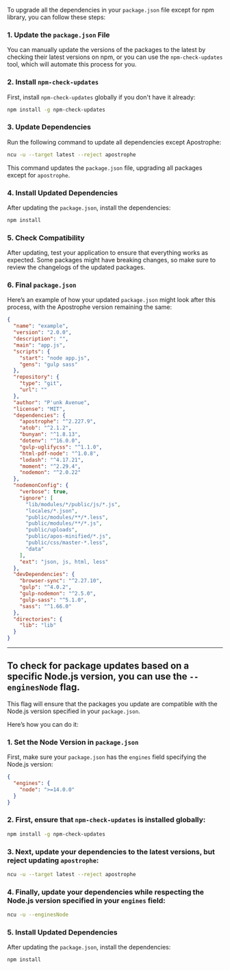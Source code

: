 To upgrade all the dependencies in your `package.json` file except for npm library, you can follow these steps:

### 1. **Update the `package.json` File**

You can manually update the versions of the packages to the latest by checking their latest versions on npm, or you can use the `npm-check-updates` tool, which will automate this process for you.

### 2. **Install `npm-check-updates`**

First, install `npm-check-updates` globally if you don't have it already:

```bash
npm install -g npm-check-updates
```

### 3. **Update Dependencies**

Run the following command to update all dependencies except Apostrophe:

```bash
ncu -u --target latest --reject apostrophe
```

This command updates the `package.json` file, upgrading all packages except for `apostrophe`.

### 4. **Install Updated Dependencies**

After updating the `package.json`, install the dependencies:

```bash
npm install
```

### 5. **Check Compatibility**

After updating, test your application to ensure that everything works as expected. Some packages might have breaking changes, so make sure to review the changelogs of the updated packages.

### 6. **Final `package.json`**

Here’s an example of how your updated `package.json` might look after this process, with the Apostrophe version remaining the same:

```json
{
  "name": "example",
  "version": "2.0.0",
  "description": "",
  "main": "app.js",
  "scripts": {
    "start": "node app.js",
    "gens": "gulp sass"
  },
  "repository": {
    "type": "git",
    "url": ""
  },
  "author": "P'unk Avenue",
  "license": "MIT",
  "dependencies": {
    "apostrophe": "^2.227.9",
    "atob": "^2.1.2",
    "bunyan": "^1.8.13",
    "dotenv": "^16.0.0",
    "gulp-uglifycss": "^1.1.0",
    "html-pdf-node": "^1.0.8",
    "lodash": "^4.17.21",
    "moment": "^2.29.4",
    "nodemon": "^2.0.22"
  },
  "nodemonConfig": {
    "verbose": true,
    "ignore": [
      "lib/modules/*/public/js/*.js",
      "locales/*.json",
      "public/modules/**/*.less",
      "public/modules/**/*.js",
      "public/uploads",
      "public/apos-minified/*.js",
      "public/css/master-*.less",
      "data"
    ],
    "ext": "json, js, html, less"
  },
  "devDependencies": {
    "browser-sync": "^2.27.10",
    "gulp": "^4.0.2",
    "gulp-nodemon": "^2.5.0",
    "gulp-sass": "^5.1.0",
    "sass": "^1.66.0"
  },
  "directories": {
    "lib": "lib"
  }
}
```

---

## To check for package updates based on a specific Node.js version, you can use the `--enginesNode` flag.
This flag will ensure that the packages you update are compatible with the Node.js version specified in your `package.json`.

Here’s how you can do it:

### 1. **Set the Node Version in `package.json`**

First, make sure your `package.json` has the `engines` field specifying the Node.js version:

```json
{
  "engines": {
    "node": ">=14.0.0"
  }
}
```

###  2. First, ensure that `npm-check-updates` is installed globally:
   ```bash
   npm install -g npm-check-updates
   ```

###  3. Next, update your dependencies to the latest versions, but reject updating `apostrophe`:
   ```bash
   ncu -u --target latest --reject apostrophe
   ```

### 4. Finally, update your dependencies while respecting the Node.js version specified in your `engines` field:
   ```bash
   ncu -u --enginesNode
   ```

### 5. Install Updated Dependencies

After updating the `package.json`, install the dependencies:

```bash
npm install
```

